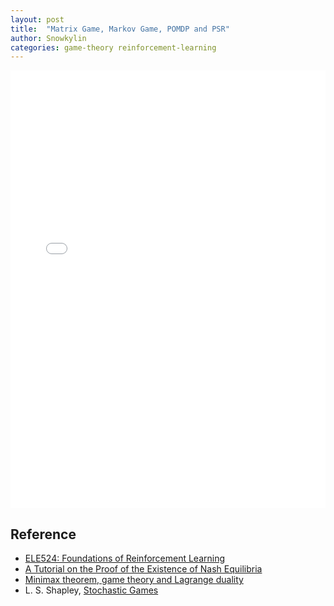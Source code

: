 ```yaml
---
layout: post
title:  "Matrix Game, Markov Game, POMDP and PSR"
author: Snowkylin
categories: game-theory reinforcement-learning
---
```


<embed src="{{site.url}}/assets/pdf/matrix-game-markov-game-pomdp-psr.pdf" width="100%" height="700" type="application/pdf">

## Reference

- [ELE524: Foundations of Reinforcement Learning](https://sites.google.com/view/cjin/ele524)
- [A Tutorial on the Proof of the Existence of Nash Equilibria](https://www.cs.ubc.ca/~jiang/papers/NashReport.pdf)
- [Minimax theorem, game theory and Lagrange duality](https://www.youtube.com/watch?v=MFEkxYuoFqw)
- L. S. Shapley, [Stochastic Games](https://www.pnas.org/content/pnas/39/10/1095.full.pdf)